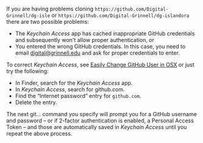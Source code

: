 If you are having problems cloning `https://github.com/Digital-Grinnell/dg-isle` or `https://github.com/Digital-Grinnell/dg-islandora` there are two possible problems:

  - The _Keychain Access_ app has cached inappropriate GitHub credentials and subsequently won't allow proper authentication, or
  - You entered the wrong GitHub credentials. In this case, you need to email digital@grinnell.edu and ask for proper credentials to enter.

To correct _Keychain Access_, see [Easily Change GitHub User in OSX](https://static.grinnell.edu/blogs/McFateM/posts/055-easily-change-github-user-in-osx/) or just try the following:

  - In Finder, search for the _Keychain Access_ app.
  - In _Keychain Access_, search for github.com.
  - Find the “Internet password” entry for `github.com`.
  - Delete the entry.

The next git... command you specify will prompt you for a GitHub username and password – or if 2-factor authentication is enabled, a Personal Access Token – and those are automatically saved in _Keychain Access_ until you repeat the above process.
